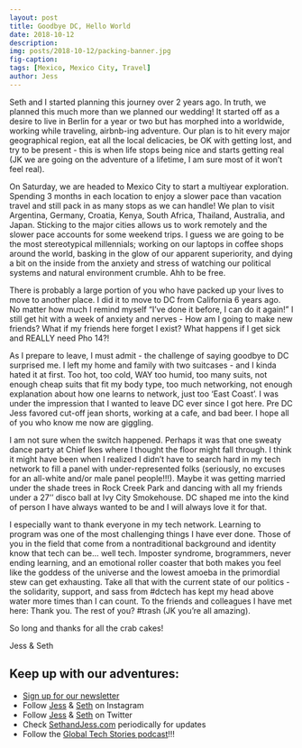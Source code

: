 ```yaml
---
layout: post
title: Goodbye DC, Hello World
date: 2018-10-12
description:
img: posts/2018-10-12/packing-banner.jpg
fig-caption:
tags: [Mexico, Mexico City, Travel]
author: Jess
---
```

Seth and I started planning this journey over 2 years ago. In truth, we planned this much more than we planned our wedding! It started off as a desire to live in Berlin for a year or two but has morphed into a worldwide, working while traveling, airbnb-ing adventure. Our plan is to hit every major geographical region, eat all the local delicacies, be OK with getting lost, and try to be present - this is when life stops being nice and starts getting real (JK we are going on the adventure of a lifetime, I am sure most of it won’t feel real).

On Saturday, we are headed to Mexico City to start a multiyear exploration. Spending 3 months in each location to enjoy a slower pace than vacation travel and still pack in as many stops as we can handle! We plan to visit Argentina, Germany, Croatia, Kenya, South Africa, Thailand, Australia, and Japan. Sticking to the major cities allows us to work remotely and the slower pace accounts for some weekend trips. I guess we are going to be the most stereotypical millennials; working on our laptops in coffee shops around the world, basking in the glow of our apparent superiority, and dying a bit on the inside from the anxiety and stress of watching our political systems and natural environment crumble. Ahh to be free.

There is probably a large portion of you who have packed up your lives to move to another place. I did it to move to DC from California 6 years ago. No matter how much I remind myself “I’ve done it before, I can do it again!” I still get hit with a week of anxiety and nerves - How am I going to make new friends? What if my friends here forget I exist? What happens if I get sick and REALLY need Pho 14?!

As I prepare to leave, I must admit - the challenge of saying goodbye to DC surprised me. I left my home and family with two suitcases - and I kinda hated it at first. Too hot, too cold, WAY too humid, too many suits, not enough cheap suits that fit my body type, too much networking, not enough explanation about how one learns to network, just too ‘East Coast’. I was under the impression that I wanted to leave DC ever since I got here. Pre DC Jess favored cut-off jean shorts, working at a cafe, and bad beer. I hope all of you who know me now are giggling.

I am not sure when the switch happened. Perhaps it was that one sweaty dance party at Chief Ikes where I thought the floor might fall through. I think it might have been when I realized I didn’t have to search hard in my tech network to fill a panel with under-represented folks (seriously, no excuses for an all-white and/or male panel people!!!). Maybe it was getting married under the shade trees in Rock Creek Park and dancing with all my friends under a 27’’ disco ball at Ivy City Smokehouse. DC shaped me into the kind of person I have always wanted to be and I will always love it for that.

I especially want to thank everyone in my tech network. Learning to program was one of the most challenging things I have ever done. Those of you in the field that come from a nontraditional background and identity know that tech can be… well tech. Imposter syndrome, brogrammers, never ending learning, and an emotional roller coaster that both makes you feel like the goddess of the universe and the lowest amoeba in the primordial stew can get exhausting. Take all that with the current state of our politics - the solidarity, support, and sass from #dctech has kept my head above water more times than I can count. To the friends and colleagues I have met here: Thank you. The rest of you? #trash (JK you’re all amazing).

So long and thanks for all the crab cakes!

Jess & Seth

## Keep up with our adventures:

* [Sign up for our newsletter](https://docs.google.com/forms/d/e/1FAIpQLScnBrDvtONUwyLxrKUjltP_7YiWp_fD8gNv2jSXI8kHtNps7g/viewform)
* Follow [Jess](https://www.instagram.com/sirjessthebrave/) & [Seth](https://www.instagram.com/sethpuckett/) on Instagram
* Follow [Jess](https://twitter.com/SirJesstheBrave) & [Seth](https://twitter.com/sethpuckett) on Twitter
* Check [SethandJess.com](http://www.sethandjess.com/) periodically for updates
* Follow the [Global Tech Stories podcast](http://globaltechstories.com/)!!!